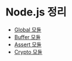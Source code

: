 # Node.js 정리

* [Global 모듈](https://github.com/GihongPark/NodePost/blob/master/01_Global/global_module.md)
* [Buffer 모듈](https://github.com/GihongPark/NodePost/blob/master/02_Buffer/buffer_module.md)
* [Assert 모듈](https://github.com/GihongPark/NodePost/blob/master/03_Assert/assert_module.md)
* [Crypto 모듈](https://github.com/GihongPark/NodePost/blob/master/04_Crypto/crypto_module.md)
